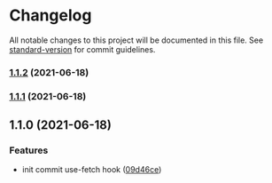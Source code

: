 # Changelog

All notable changes to this project will be documented in this file. See [standard-version](https://github.com/conventional-changelog/standard-version) for commit guidelines.

### [1.1.2](https://github.com/bowlofnoodles/use-fetch/compare/v1.1.1...v1.1.2) (2021-06-18)

### [1.1.1](https://github.com/bowlofnoodles/use-fetch/compare/v1.1.0...v1.1.1) (2021-06-18)

## 1.1.0 (2021-06-18)


### Features

* init commit use-fetch hook ([09d46ce](https://github.com/bowlofnoodles/use-fetch/commit/09d46ce112c3ead1614850260d85088a088b9fc7))
